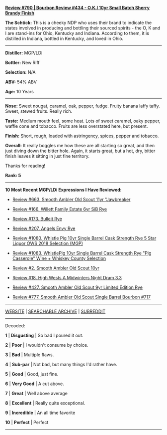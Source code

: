 
[**Review #790 | Bourbon Review #434 - O.K.I 10yr Small Batch Sherry Brandy Finish**]( https://t8ke.review/review-790-o-k-i-10yr-small-batch-sherry-brandy-finish/)

**The Schtick:** This is a cheeky NDP who uses their brand to indicate the states involved in producing and bottling their sourced spirits - the O, K and I are stand-ins for Ohio, Kentucky and Indiana. According to them, it is distilled in Indiana, bottled in Kentucky, and loved in Ohio.

-----

**Distiller:** MGP/LDi

**Bottler:** New Riff

**Selection:** N/A

**ABV:**  54% ABV

**Age:** 10 Years 

-----

**Nose:**  Sweet nougat, caramel, oak, pepper, fudge. Fruity banana laffy taffy. Sweet, stewed fruits. Really rich. 

**Taste:** Medium mouth feel, some heat. Lots of sweet caramel, oaky pepper, waffle cone and tobacco. Fruits are less overstated here, but present. 

**Finish:** Short, rough, loaded with astringency, spices, pepper and tobacco. 

**Overall:** It really boggles me how these are all starting so great, and then just diving down the bitter hole. Again, it starts great, but a hot, dry, bitter finish leaves it sitting in just fine territory. 

Thanks for reading!

**Rank: 5**

----- 

**10 Most Recent MGP/LDi Expressions I Have Reviewed:** 

- [Review #663. Smooth Ambler Old Scout 11yr "Jawbreaker]( https://t8ke.review/review-663-smooth-ambler-old-scout-11yr-711-jawbreaker-selection/) 

- [Review #166. Willett Family Estate 6yr SiB Rye]( https://t8ke.review/review-166-wfe-single-barrel-rye-64-6yr-re-review/) 

- [Review #173. Bulleit Rye]( https://t8ke.review/review-173-bulleit-rye-re-review/) 

- [Review #207. Angels Envy Rye]( https://t8ke.review/review-207-angels-envy-rye/) 

- [Review #1080. Whistle Pig 10yr Single Barrel Cask Strength Rye 5 Star Liquor OWS 2018 Selection (MGP)]( https://t8ke.review/review-1080-whistle-pig-10yr-single-barrel-cask-strength-rye-5-star-liquor-ows-2018-selection-mgp/) 

- [Review #1083. WhistlePig 10yr Single Barrel Cask Strength Rye "Pig Casserole" Wine + Whiskey County Selection]( https://t8ke.review/review-1083-whistle-pig-10yr-single-barrel-cask-strength-rye-pig-casserole-wine-whiskey-country-selection/) 

- [Review #2. Smooth Ambler Old Scout 10yr]( https://t8ke.review/review-2-smooth-ambler-old-scout-10-year/) 

- [Review #18. High Wests A Midwinters Night Dram 3.3]( https://t8ke.review/review-18-high-west-midwinters-night-dram-act-3-3/) 

- [Review #427. Smooth Ambler Old Scout 9yr Limited Edition Rye]( https://t8ke.review/review-427-smooth-ambler-old-scout-limited-edition-single-barrel-gift-shop-9yr-rye/) 

- [Review #777. Smooth Ambler Old Scout Single Barrel Bourbon #717]( https://t8ke.review/review-777-smooth-ambler-old-scout-single-barrel-bourbon-717/) 

-----

[WEBSITE](https://t8ke.review) | [SEARCHABLE ARCHIVE](https://t8ke.review/review-archive/) | [SUBREDDIT](https://reddit.com/r/t8kereviews)

-----

Decoded:

**1** | **Disgusting** | So bad I poured it out.

**2** | **Poor** | I wouldn't consume by choice.

**3** | **Bad** | Multiple flaws.

**4** | **Sub-par** | Not bad, but many things I'd rather have.

**5** | **Good** | Good, just fine.

**6** | **Very Good** | A cut above.

**7** | **Great** | Well above average

**8** | **Excellent** | Really quite exceptional.

**9** | **Incredible** | An all time favorite

**10** | **Perfect** | Perfect

----

